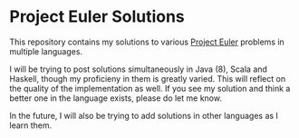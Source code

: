 # Project Euler Solutions #

This repository contains my solutions to various [Project Euler](https://projecteuler.net/problems) problems in multiple languages.

I will be trying to post solutions simultaneously in Java (8), Scala and Haskell, though my proficieny in them is greatly varied. This will reflect on the quality of the implementation as well. If you see my solution and think a better one in the language exists, please do let me know.

In the future, I will also be trying to add solutions in other languages as I learn them.
